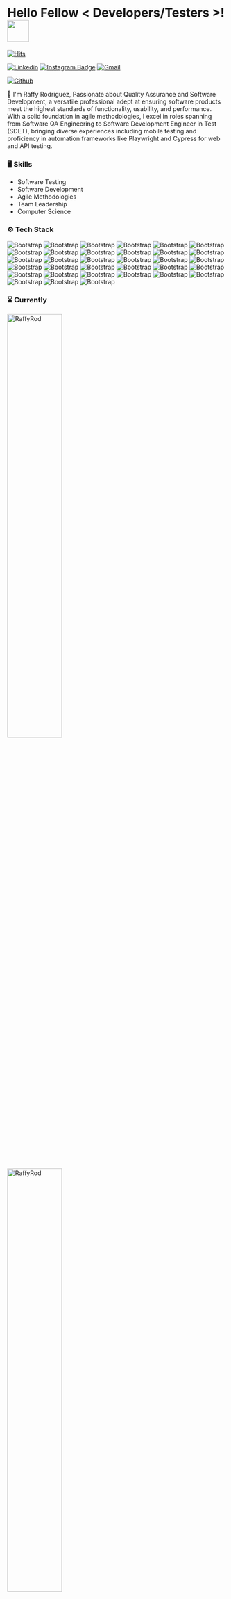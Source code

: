 <h1> Hello Fellow < Developers/Testers >! <img src = "https://raw.githubusercontent.com/MartinHeinz/MartinHeinz/master/wave.gif" width = 50px> </h1>


[![Hits](https://hits.seeyoufarm.com/api/count/incr/badge.svg?url=https%3A%2F%2Fgithub.com%2FRaffyRod%2FRaffyRod&count_bg=%2379C83D&title_bg=%23555555&icon=&icon_color=%23E7E7E7&title=Profile+Views&edge_flat=false)](https://hits.seeyoufarm.com)

[![Linkedin](https://img.shields.io/badge/-LinkedIn-blue?style=flat&logo=Linkedin&logoColor=white)](https://www.linkedin.com/in/https://www.linkedin.com/in/raffy-a-rodriguez-qa-engineer//)
[![Instagram Badge](https://img.shields.io/badge/-Instagram-purple?logo=instagram&logoColor=white&link=https://instagram.com/@im.anyelo_rod/)](https://www.instagram.com/@im.anyelo_rod)
[![Gmail](https://img.shields.io/badge/-Gmail-c14438?style=flat&logo=Gmail&logoColor=white)](mailto:elraffy3@gmail.com)

[![Github](https://img.shields.io/github/followers/RaffyRod?label=Follow&style=social)](https://github.com/RaffyRod)

🚀 I'm Raffy Rodriguez, Passionate about Quality Assurance and Software Development, a versatile professional adept at ensuring software products meet the highest standards of functionality, usability, and performance. With a solid foundation in agile methodologies, I excel in roles spanning from Software QA Engineering to Software Development Engineer in Test (SDET), bringing diverse experiences including mobile testing and proficiency in automation frameworks like Playwright and Cypress for web and API testing.


### 🖥 Skills

- Software Testing
- Software Development
- Agile Methodologies
- Team Leadership
- Computer Science
### ⚙️ Tech Stack

![Bootstrap](https://img.shields.io/badge/-JavaScript-05122A?style=flat&logo=JavaScript&color=353535) ![Bootstrap](https://img.shields.io/badge/-TypeScript-05122A?style=flat&logo=TypeScript&color=353535) ![Bootstrap](https://img.shields.io/badge/-HTML-05122A?style=flat&logo=HTML&color=353535) ![Bootstrap](https://img.shields.io/badge/-CSS-05122A?style=flat&logo=CSS&color=353535) ![Bootstrap](https://img.shields.io/badge/-Bootstrap-05122A?style=flat&logo=Bootstrap&color=353535) ![Bootstrap](https://img.shields.io/badge/-Angular-05122A?style=flat&logo=Angular&color=353535) ![Bootstrap](https://img.shields.io/badge/-JSON-05122A?style=flat&logo=JSON&color=353535) ![Bootstrap](https://img.shields.io/badge/-SQL-05122A?style=flat&logo=SQL&color=353535) ![Bootstrap](https://img.shields.io/badge/-MongoDB-05122A?style=flat&logo=MongoDB&color=353535) ![Bootstrap](https://img.shields.io/badge/-MySQL-05122A?style=flat&logo=MySQL&color=353535) ![Bootstrap](https://img.shields.io/badge/-PostgreSQL-05122A?style=flat&logo=PostgreSQL&color=353535) ![Bootstrap](https://img.shields.io/badge/-Firebase-05122A?style=flat&logo=Firebase&color=353535) ![Bootstrap](https://img.shields.io/badge/-Cypress-05122A?style=flat&logo=Cypress&color=353535) ![Bootstrap](https://img.shields.io/badge/-Playwright-05122A?style=flat&logo=Playwright&color=353535) ![Bootstrap](https://img.shields.io/badge/-WebDriver.io-05122A?style=flat&logo=WebDriver.io&color=353535) ![Bootstrap](https://img.shields.io/badge/-TestCafe-05122A?style=flat&logo=TestCafe&color=353535) ![Bootstrap](https://img.shields.io/badge/-Appium-05122A?style=flat&logo=Appium&color=353535) ![Bootstrap](https://img.shields.io/badge/-K6-05122A?style=flat&logo=K6&color=353535) ![Bootstrap](https://img.shields.io/badge/-Artillery.IO-05122A?style=flat&logo=Artillery.IO&color=353535) ![Bootstrap](https://img.shields.io/badge/-Postman-05122A?style=flat&logo=Postman&color=353535) ![Bootstrap](https://img.shields.io/badge/-Insomnia-05122A?style=flat&logo=Insomnia&color=353535) ![Bootstrap](https://img.shields.io/badge/-Newman-05122A?style=flat&logo=Newman&color=353535) ![Bootstrap](https://img.shields.io/badge/-Swagger-05122A?style=flat&logo=Swagger&color=353535) ![Bootstrap](https://img.shields.io/badge/-Git-05122A?style=flat&logo=Git&color=353535) ![Bootstrap](https://img.shields.io/badge/-GitHub-05122A?style=flat&logo=GitHub&color=353535) ![Bootstrap](https://img.shields.io/badge/-GitLab-05122A?style=flat&logo=GitLab&color=353535) ![Bootstrap](https://img.shields.io/badge/-CircleCI-05122A?style=flat&logo=CircleCI&color=353535) ![Bootstrap](https://img.shields.io/badge/-GitHub%20Pages-05122A?style=flat&logo=GitHub-Pages&color=353535) ![Bootstrap](https://img.shields.io/badge/-Jenkins-05122A?style=flat&logo=Jenkins&color=353535) ![Bootstrap](https://img.shields.io/badge/-VS%20Code-05122A?style=flat&logo=VS-Code&color=353535) ![Bootstrap](https://img.shields.io/badge/-Windows%20OS-05122A?style=flat&logo=Windows-OS&color=353535) ![Bootstrap](https://img.shields.io/badge/-MacOS-05122A?style=flat&logo=MacOS&color=353535) ![Bootstrap](https://img.shields.io/badge/-Linux-05122A?style=flat&logo=Linux&color=353535)




### :hourglass: Currently

<div>
  <img width="50%"  align="center" src="https://github-readme-stats.vercel.app/api/top-langs?username=RaffyRod&show_icons=true&locale=en&layout=compact" alt="RaffyRod" />
</div>
 </br>
<div>
  <img width="50%"  align="center" src="https://github-readme-streak-stats.herokuapp.com/?user=RaffyRod&" alt="RaffyRod" />
</div>




